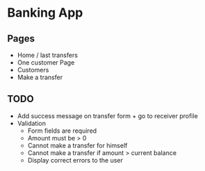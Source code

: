 # Banking App

## Pages

- Home / last transfers
- One customer Page
- Customers
- Make a transfer

## TODO

- Add success message on transfer form + go to receiver profile
- Validation
  - Form fields are required
  - Amount must be > 0
  - Cannot make a transfer for himself
  - Cannot make a transfer if amount > current balance
  - Display correct errors to the user
